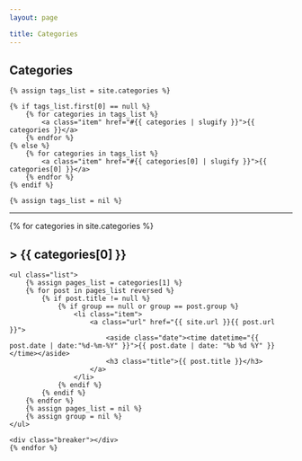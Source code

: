 ```yaml
---
layout: page

title: Categories
---
```


<section class="list">
    <h1 class="title">Categories</h1>

    {% assign tags_list = site.categories %}

    {% if tags_list.first[0] == null %}
        {% for categories in tags_list %}
            <a class="item" href="#{{ categories | slugify }}">{{ categories }}</a>
        {% endfor %}
    {% else %}
        {% for categories in tags_list %}
            <a class="item" href="#{{ categories[0] | slugify }}">{{ categories[0] }}</a>
        {% endfor %}
    {% endif %}

    {% assign tags_list = nil %}
</section>

<hr>

<section class="tag-list">
    {% for categories in site.categories  %}
    <h2 class="title" id="{{ categories[0] | slugify }}">> {{ categories[0] }}</h2>

    <ul class="list">
        {% assign pages_list = categories[1] %}
        {% for post in pages_list reversed %}
            {% if post.title != null %}
                {% if group == null or group == post.group %}
                    <li class="item">
                        <a class="url" href="{{ site.url }}{{ post.url }}">
                            <aside class="date"><time datetime="{{ post.date | date:"%d-%m-%Y" }}">{{ post.date | date: "%b %d %Y" }}</time></aside>
                            <h3 class="title">{{ post.title }}</h3>
                        </a>
                    </li>
                {% endif %}
            {% endif %}
        {% endfor %}
        {% assign pages_list = nil %}
        {% assign group = nil %}
    </ul>

    <div class="breaker"></div>
    {% endfor %}
</section>
